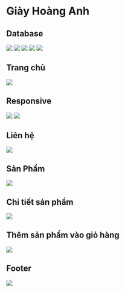 # Giày Hoàng Anh

## Database

<img src="https://raw.githubusercontent.com/hoanganhpv/WebThuongMai/master/dbpic1.png"/>

<img src="https://raw.githubusercontent.com/hoanganhpv/WebThuongMai/master/dbpic2.png"/>

<img src="https://raw.githubusercontent.com/hoanganhpv/WebThuongMai/master/dbpic3.png"/>

<img src="https://raw.githubusercontent.com/hoanganhpv/WebThuongMai/master/dbpic4.png"/>

<img src="https://raw.githubusercontent.com/hoanganhpv/WebThuongMai/master/dbpic5.png"/>

## Trang chủ

<img src="https://raw.githubusercontent.com/hoanganhpv/WebThuongMai/master/RMImages/Trangchu.PNG"/>

## Responsive

<img src="https://raw.githubusercontent.com/hoanganhpv/WebThuongMai/master/RMImages/Resp1.PNG"/>
<img src="https://raw.githubusercontent.com/hoanganhpv/WebThuongMai/master/RMImages/Resp2.PNG"/>

## Liên hệ

<img src="https://raw.githubusercontent.com/hoanganhpv/WebThuongMai/master/RMImages/Lienhe.PNG"/>

## Sản Phẩm

<img src="https://raw.githubusercontent.com/hoanganhpv/WebThuongMai/master/RMImages/SanPham.PNG"/>

## Chi tiết sản phẩm

<img src="https://raw.githubusercontent.com/hoanganhpv/WebThuongMai/master/RMImages/ChitietSP.PNG"/>

## Thêm sản phẩm vào giỏ hàng

<img src="https://raw.githubusercontent.com/hoanganhpv/WebThuongMai/master/RMImages/Giohang.PNG"/>

## Footer

<img src="https://raw.githubusercontent.com/hoanganhpv/WebThuongMai/master/RMImages/Footer.PNG"/>


